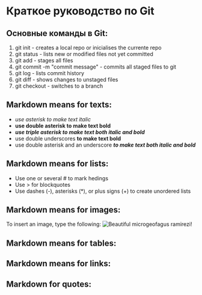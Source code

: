 # Краткое руководство по Git

## Основные команды в Git:

1. git init - creates a local repo or inicialises the currente repo
2. git status - lists new or modified files not yet committed
3. git add - stages all files
4. git commit -m "commit message" - commits all staged files to git
5. git log - lists commit history
6. git diff  - shows changes to unstaged files
7. git checkout <branch> - switches to a branch

## Markdown means for texts:

* *use asterisk to make text italic*
* **use double asterisk to make text bold**
* ***use triple asterisk to make text both italic and bold***
* use double underscores __to make text bold__
* use double asterisk and an underscore **_to make text both italic and bold_**


## Markdown means for lists:

* Use one or several # to mark hedings
* Use > for blockquotes
* Use dashes (-), asterisks (*), or plus signs (+) to create unordered lists

## Markdown means for images:

To insert an image, type the following:
![Beautiful microgeofagus ramirezi!](Ramirezi.jpg)

## Markdown means for tables:

## Markdown means for links:

## Markdown for quotes:


